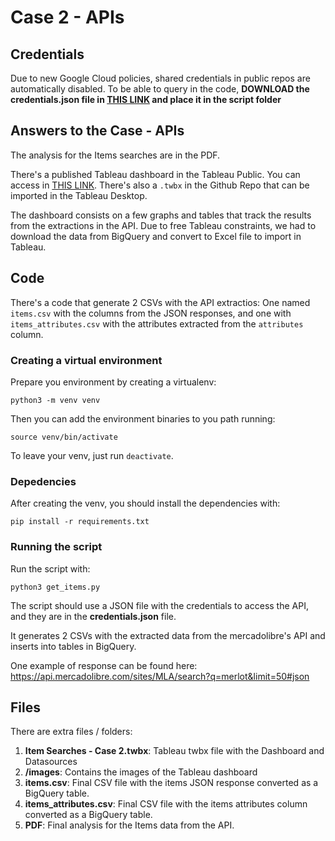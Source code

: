 # Case 2 - APIs

## Credentials

Due to new Google Cloud policies, shared credentials in public repos are automatically disabled. To be able to query in the code, **DOWNLOAD the credentials.json file in [THIS LINK](https://drive.google.com/drive/u/0/folders/1RUpBViKoCOmAwgaNebg3rxVVx_SgJOUk) and place it in the script folder**

## Answers to the Case - APIs

The analysis for the Items searches are in the PDF.

There's a published Tableau dashboard in the Tableau Public. You can access in [THIS LINK](https://public.tableau.com/app/profile/helio.assakura/viz/ItemSearches-Case2/ItemSearches-Case2). There's also a `.twbx` in the Github Repo that can be imported in the Tableau Desktop.

The dashboard consists on a few graphs and tables that track the results from the extractions in the API. Due to free Tableau constraints, we had to download the data from BigQuery and convert to Excel file to import in Tableau.

## Code

There's a code that generate 2 CSVs with the API extractios: One named `items.csv` with the columns from the JSON responses, and one with `items_attributes.csv` with the attributes extracted from the `attributes` column.

### Creating a virtual environment

Prepare you environment by creating a virtualenv:

    python3 -m venv venv

Then you can add the environment binaries to you path running:

    source venv/bin/activate

To leave your venv, just run `deactivate`.

### Depedencies

After creating the venv, you should install the dependencies with:

    pip install -r requirements.txt

### Running the script

Run the script with:

    python3 get_items.py 

The script should use a JSON file with the credentials to access the API, and they are in the **credentials.json** file.

It generates 2 CSVs with the extracted data from the mercadolibre's API and inserts into tables in BigQuery.

One example of response can be found here: https://api.mercadolibre.com/sites/MLA/search?q=merlot&limit=50#json

## Files

There are extra files / folders:

1. **Item Searches - Case 2.twbx**: Tableau twbx file with the Dashboard and Datasources
2. **/images**: Contains the images of the Tableau dashboard
3. **items.csv**: Final CSV file with the items JSON response converted as a BigQuery table.
4. **items_attributes.csv**: Final CSV file with the items attributes column converted as a BigQuery table.
5. **PDF**: Final analysis for the Items data from the API.